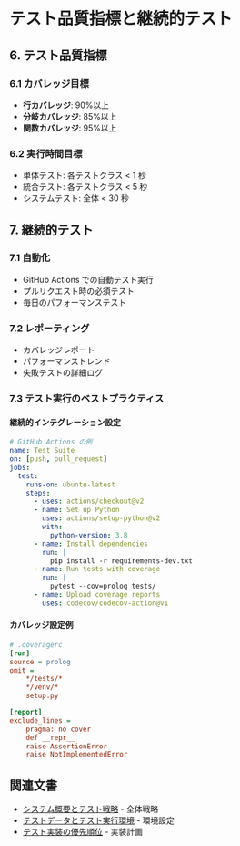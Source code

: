 # テスト品質指標と継続的テスト

## 6. テスト品質指標

### 6.1 カバレッジ目標

- **行カバレッジ**: 90%以上
- **分岐カバレッジ**: 85%以上
- **関数カバレッジ**: 95%以上

### 6.2 実行時間目標

- 単体テスト: 各テストクラス < 1 秒
- 統合テスト: 各テストクラス < 5 秒
- システムテスト: 全体 < 30 秒

## 7. 継続的テスト

### 7.1 自動化

- GitHub Actions での自動テスト実行
- プルリクエスト時の必須テスト
- 毎日のパフォーマンステスト

### 7.2 レポーティング

- カバレッジレポート
- パフォーマンストレンド
- 失敗テストの詳細ログ

### 7.3 テスト実行のベストプラクティス

#### 継続的インテグレーション設定

```yaml
# GitHub Actions の例
name: Test Suite
on: [push, pull_request]
jobs:
  test:
    runs-on: ubuntu-latest
    steps:
      - uses: actions/checkout@v2
      - name: Set up Python
        uses: actions/setup-python@v2
        with:
          python-version: 3.8
      - name: Install dependencies
        run: |
          pip install -r requirements-dev.txt
      - name: Run tests with coverage
        run: |
          pytest --cov=prolog tests/
      - name: Upload coverage reports
        uses: codecov/codecov-action@v1
```

#### カバレッジ設定例

```ini
# .coveragerc
[run]
source = prolog
omit =
    */tests/*
    */venv/*
    setup.py

[report]
exclude_lines =
    pragma: no cover
    def __repr__
    raise AssertionError
    raise NotImplementedError
```

## 関連文書

- [システム概要とテスト戦略](./01_system_overview_and_strategy.md) - 全体戦略
- [テストデータとテスト実行環境](./03_test_data_and_environment.md) - 環境設定
- [テスト実装の優先順位](./05_implementation_priority.md) - 実装計画
